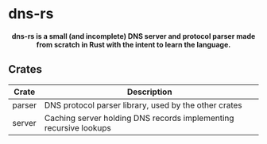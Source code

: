 # dns-rs

<h4 align="center">
dns-rs is a small (and incomplete) DNS server and protocol parser made from scratch in Rust with the intent to learn the language.
</h4>

## Crates
|Crate|Description|
|-|-|
|parser|DNS protocol parser library, used by the other crates|
|server|Caching server holding DNS records implementing recursive lookups|